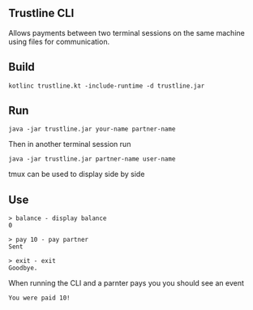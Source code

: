 ## Trustline CLI

Allows payments between two terminal sessions on the same machine using files for communication.

## Build

```
kotlinc trustline.kt -include-runtime -d trustline.jar
```

## Run

```
java -jar trustline.jar your-name partner-name
```

Then in another terminal session run

```
java -jar trustline.jar partner-name user-name
```

tmux can be used to display side by side

## Use

```
> balance - display balance
0

> pay 10 - pay partner
Sent

> exit - exit
Goodbye.
```

When running the CLI and a parnter pays you you should see an event

```
You were paid 10!
```

